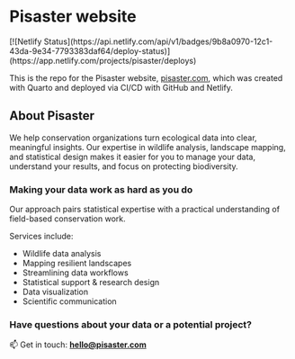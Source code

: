 # Pisaster website

<p align="left">[![Netlify Status](https://api.netlify.com/api/v1/badges/9b8a0970-12c1-43da-9e34-7793383daf64/deploy-status)](https://app.netlify.com/projects/pisaster/deploys)</p>


This is the repo for the Pisaster website, [pisaster.com](pisaster.com), which was created with Quarto and deployed via CI/CD with GitHub and Netlify.

## About Pisaster
We help conservation organizations turn ecological data into clear, meaningful insights. Our expertise in wildlife analysis, landscape mapping, and statistical design makes it easier for you to manage your data, understand your results, and focus on protecting biodiversity.

### Making your data work as hard as you do
Our approach pairs statistical expertise with a practical understanding of field-based conservation work.

Services include:

-   Wildlife data analysis
-   Mapping resilient landscapes
-   Streamlining data workflows
-   Statistical support & research design
-   Data visualization
-   Scientific communication

### Have questions about your data or a potential project? 

📫 Get in touch: **hello@pisaster.com**
